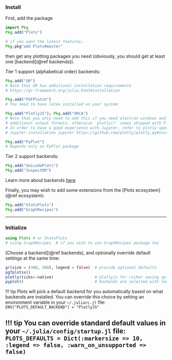 
### Install

First, add the package

```julia
import Pkg
Pkg.add("Plots")

# if you want the latest features:
Pkg.pkg"add Plots#master"
```

then get any plotting packages you need (obviously, you should get at least one [backend](@ref backends)).


Tier 1 support (alphabetical order) backends:
```julia
Pkg.add("GR")
# Note that GR has additional installation requirements 
# https://gr-framework.org/julia.html#installation

Pkg.add("PGFPlotsX")
# You need to have latex installed on your system 

Pkg.add("PlotlyJS"); Pkg.add("ORCA")
# Note that you only need to add this if you need electron windows and
# additional output formats, otherwise `plotly()` comes shipped with Plots.jl
# In order to have a good experience with Jupyter, refer to plotly-specific
# Jupyter installation jupyter https://github.com/plotly/plotly.py#installation

Pkg.add("PyPlot")
# Depends only on PyPlot package
```

Tier 2 support backends:
```julia
Pkg.add("UnicodePlots")
Pkg.add("InspectDR")
```
Learn more about backends [here](http://docs.juliaplots.org/latest/backends/)


Finally, you may wish to add some extensions from the [Plots ecosystem](@ref ecosystem):

```julia
Pkg.add("StatsPlots")
Pkg.add("GraphRecipes")
```

---

### Initialize

```julia
using Plots # or StatsPlots 
# using GraphRecipes  # if you wish to use GraphRecipes package too
```

[Choose a backend](@ref backends), and optionally override default settings at the same time:

```julia
gr(size = (300, 300), legend = false)  # provide optional defaults
pgfplotsx()
plotly(ticks=:native)                  # plotlyjs for richer saving options, otherwise it is the same
pyplot()                               # backends are selected with lowercase names!
```

!!! tip
    Plots will pick a default backend for you automatically based on what backends are installed. You can override this choice by setting an environment variable in your `~/.juliarc.jl` file: `ENV["PLOTS_DEFAULT_BACKEND"] = "PlotlyJS"`

!!! tip
    You can override standard default values in your `~/.julia/config/startup.jl` file: `PLOTS_DEFAULTS = Dict(:markersize => 10, :legend => false, :warn_on_unsupported => false)`
---
